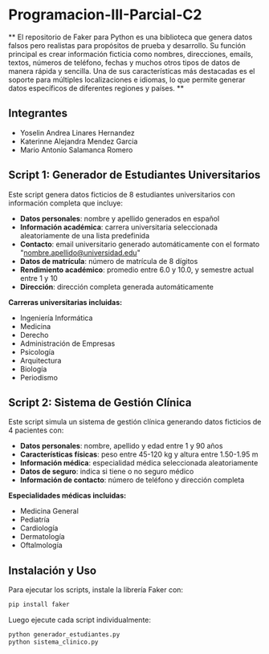 # Programacion-III-Parcial-C2

** El repositorio de Faker para Python es una biblioteca que genera datos falsos pero realistas para propósitos de prueba y desarrollo. Su función principal es crear información ficticia como nombres, direcciones, emails, textos, números de teléfono, fechas y muchos otros tipos de datos de manera rápida y sencilla. Una de sus características más destacadas es el soporte para múltiples localizaciones e idiomas, lo que permite generar datos específicos de diferentes regiones y países. **

## Integrantes 

- Yoselin Andrea Linares Hernandez
- Katerinne Alejandra Mendez Garcia
- Mario Antonio Salamanca Romero

## Script 1: Generador de Estudiantes Universitarios

Este script genera datos ficticios de 8 estudiantes universitarios con información completa que incluye:

- **Datos personales**: nombre y apellido generados en español
- **Información académica**: carrera universitaria seleccionada aleatoriamente de una lista predefinida
- **Contacto**: email universitario generado automáticamente con el formato "nombre.apellido@universidad.edu"
- **Datos de matrícula**: número de matrícula de 8 dígitos
- **Rendimiento académico**: promedio entre 6.0 y 10.0, y semestre actual entre 1 y 10
- **Dirección**: dirección completa generada automáticamente

**Carreras universitarias incluidas:**
- Ingeniería Informática
- Medicina
- Derecho
- Administración de Empresas
- Psicología
- Arquitectura
- Biología
- Periodismo

## Script 2: Sistema de Gestión Clínica

Este script simula un sistema de gestión clínica generando datos ficticios de 4 pacientes con:

- **Datos personales**: nombre, apellido y edad entre 1 y 90 años
- **Características físicas**: peso entre 45-120 kg y altura entre 1.50-1.95 m
- **Información médica**: especialidad médica seleccionada aleatoriamente
- **Datos de seguro**: indica si tiene o no seguro médico
- **Información de contacto**: número de teléfono y dirección completa

**Especialidades médicas incluidas:**
- Medicina General
- Pediatría
- Cardiología
- Dermatología
- Oftalmología

## Instalación y Uso

Para ejecutar los scripts, instale la librería Faker con:
```bash
pip install faker
```

Luego ejecute cada script individualmente:
```bash
python generador_estudiantes.py
python sistema_clinico.py
```
